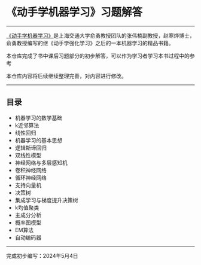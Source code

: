 # 《动手学机器学习》习题解答
---

[《动手学机器学习》](https://hml.boyuai.com/)是上海交通大学俞勇教授团队的张伟楠副教授，赵寒烨博士，俞勇教授编写的继《动手学强化学习》之后的一本机器学习的精品书籍。

本仓库完成了书中课后习题部分的初步解答，可以作为学习者学习本书过程中的参考

本仓库内容将后续继续整理完善，对内容进行修改。

---

## 目录
- 机器学习的数学基础
- k近邻算法
- 线性回归
- 机器学习的基本思想
- 逻辑斯谛回归
- 双线性模型
- 神经网络与多层感知机
- 卷积神经网络
- 循环神经网络
- 支持向量机
- 决策树
- 集成学习与梯度提升决策树
- k均值聚类
- 主成分分析
- 概率图模型
- EM算法
- 自动编码器

---

完成初步编写：2024年5月4日